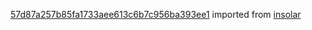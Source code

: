 [57d87a257b85fa1733aee613c6b7c956ba393ee1](https://github.com/insolar/insolar/commit/57d87a257b85fa1733aee613c6b7c956ba393ee1) imported from [insolar](https://github.com/insolar/insolar)
